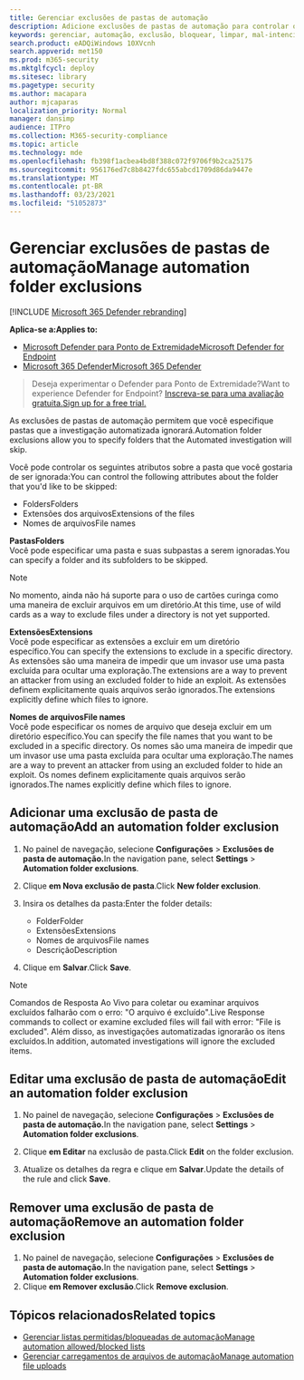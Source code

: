 ```yaml
---
title: Gerenciar exclusões de pastas de automação
description: Adicione exclusões de pastas de automação para controlar os arquivos excluídos de uma investigação automatizada.
keywords: gerenciar, automação, exclusão, bloquear, limpar, mal-intencionado
search.product: eADQiWindows 10XVcnh
search.appverid: met150
ms.prod: m365-security
ms.mktglfcycl: deploy
ms.sitesec: library
ms.pagetype: security
ms.author: macapara
author: mjcaparas
localization_priority: Normal
manager: dansimp
audience: ITPro
ms.collection: M365-security-compliance
ms.topic: article
ms.technology: mde
ms.openlocfilehash: fb398f1acbea4bd8f388c072f9706f9b2ca25175
ms.sourcegitcommit: 956176ed7c8b8427fdc655abcd1709d86da9447e
ms.translationtype: MT
ms.contentlocale: pt-BR
ms.lasthandoff: 03/23/2021
ms.locfileid: "51052873"
---
```

# <a name="manage-automation-folder-exclusions"></a><span data-ttu-id="3dd19-104">Gerenciar exclusões de pastas de automação</span><span class="sxs-lookup"><span data-stu-id="3dd19-104">Manage automation folder exclusions</span></span> 

[!INCLUDE [Microsoft 365 Defender rebranding](../../includes/microsoft-defender.md)]


<span data-ttu-id="3dd19-105">**Aplica-se a:**</span><span class="sxs-lookup"><span data-stu-id="3dd19-105">**Applies to:**</span></span>
- [<span data-ttu-id="3dd19-106">Microsoft Defender para Ponto de Extremidade</span><span class="sxs-lookup"><span data-stu-id="3dd19-106">Microsoft Defender for Endpoint</span></span>](https://go.microsoft.com/fwlink/p/?linkid=2146631)
- [<span data-ttu-id="3dd19-107">Microsoft 365 Defender</span><span class="sxs-lookup"><span data-stu-id="3dd19-107">Microsoft 365 Defender</span></span>](https://go.microsoft.com/fwlink/?linkid=2118804)

><span data-ttu-id="3dd19-108">Deseja experimentar o Defender para Ponto de Extremidade?</span><span class="sxs-lookup"><span data-stu-id="3dd19-108">Want to experience Defender for Endpoint?</span></span> [<span data-ttu-id="3dd19-109">Inscreva-se para uma avaliação gratuita.</span><span class="sxs-lookup"><span data-stu-id="3dd19-109">Sign up for a free trial.</span></span>](https://www.microsoft.com/microsoft-365/windows/microsoft-defender-atp?ocid=docs-wdatp-automationexclusionfolder-abovefoldlink)

<span data-ttu-id="3dd19-110">As exclusões de pastas de automação permitem que você especifique pastas que a investigação automatizada ignorará.</span><span class="sxs-lookup"><span data-stu-id="3dd19-110">Automation folder exclusions allow you to specify folders that the Automated investigation will skip.</span></span> 

<span data-ttu-id="3dd19-111">Você pode controlar os seguintes atributos sobre a pasta que você gostaria de ser ignorada:</span><span class="sxs-lookup"><span data-stu-id="3dd19-111">You can control the following attributes about the folder that you'd like to be skipped:</span></span>
- <span data-ttu-id="3dd19-112">Folders</span><span class="sxs-lookup"><span data-stu-id="3dd19-112">Folders</span></span> 
- <span data-ttu-id="3dd19-113">Extensões dos arquivos</span><span class="sxs-lookup"><span data-stu-id="3dd19-113">Extensions of the files</span></span>
- <span data-ttu-id="3dd19-114">Nomes de arquivos</span><span class="sxs-lookup"><span data-stu-id="3dd19-114">File names</span></span>


<span data-ttu-id="3dd19-115">**Pastas**</span><span class="sxs-lookup"><span data-stu-id="3dd19-115">**Folders**</span></span><br>
<span data-ttu-id="3dd19-116">Você pode especificar uma pasta e suas subpastas a serem ignoradas.</span><span class="sxs-lookup"><span data-stu-id="3dd19-116">You can specify a folder and its subfolders to be skipped.</span></span> 


>[!NOTE]
><span data-ttu-id="3dd19-117">No momento, ainda não há suporte para o uso de cartões curinga como uma maneira de excluir arquivos em um diretório.</span><span class="sxs-lookup"><span data-stu-id="3dd19-117">At this time, use of wild cards as a way to exclude files under a directory is not yet supported.</span></span> 


<span data-ttu-id="3dd19-118">**Extensões**</span><span class="sxs-lookup"><span data-stu-id="3dd19-118">**Extensions**</span></span><br>
<span data-ttu-id="3dd19-119">Você pode especificar as extensões a excluir em um diretório específico.</span><span class="sxs-lookup"><span data-stu-id="3dd19-119">You can specify the extensions to exclude in a specific directory.</span></span> <span data-ttu-id="3dd19-120">As extensões são uma maneira de impedir que um invasor use uma pasta excluída para ocultar uma exploração.</span><span class="sxs-lookup"><span data-stu-id="3dd19-120">The extensions are a way to prevent an attacker from using an excluded folder to hide an exploit.</span></span> <span data-ttu-id="3dd19-121">As extensões definem explicitamente quais arquivos serão ignorados.</span><span class="sxs-lookup"><span data-stu-id="3dd19-121">The extensions explicitly define which files to ignore.</span></span> 

<span data-ttu-id="3dd19-122">**Nomes de arquivos**</span><span class="sxs-lookup"><span data-stu-id="3dd19-122">**File names**</span></span><br>
<span data-ttu-id="3dd19-123">Você pode especificar os nomes de arquivo que deseja excluir em um diretório específico.</span><span class="sxs-lookup"><span data-stu-id="3dd19-123">You can specify the file names that you want to be excluded in a specific directory.</span></span> <span data-ttu-id="3dd19-124">Os nomes são uma maneira de impedir que um invasor use uma pasta excluída para ocultar uma exploração.</span><span class="sxs-lookup"><span data-stu-id="3dd19-124">The names are a way to prevent an attacker from using an excluded folder to hide an exploit.</span></span> <span data-ttu-id="3dd19-125">Os nomes definem explicitamente quais arquivos serão ignorados.</span><span class="sxs-lookup"><span data-stu-id="3dd19-125">The names explicitly define which files to ignore.</span></span> 



## <a name="add-an-automation-folder-exclusion"></a><span data-ttu-id="3dd19-126">Adicionar uma exclusão de pasta de automação</span><span class="sxs-lookup"><span data-stu-id="3dd19-126">Add an automation folder exclusion</span></span>
1. <span data-ttu-id="3dd19-127">No painel de navegação, selecione **Configurações**  >  **Exclusões de pasta de automação.**</span><span class="sxs-lookup"><span data-stu-id="3dd19-127">In the navigation pane, select **Settings** > **Automation folder exclusions**.</span></span>  

2. <span data-ttu-id="3dd19-128">Clique **em Nova exclusão de pasta**.</span><span class="sxs-lookup"><span data-stu-id="3dd19-128">Click **New folder exclusion**.</span></span>  

3. <span data-ttu-id="3dd19-129">Insira os detalhes da pasta:</span><span class="sxs-lookup"><span data-stu-id="3dd19-129">Enter the folder details:</span></span>

    - <span data-ttu-id="3dd19-130">Folder</span><span class="sxs-lookup"><span data-stu-id="3dd19-130">Folder</span></span>
    - <span data-ttu-id="3dd19-131">Extensões</span><span class="sxs-lookup"><span data-stu-id="3dd19-131">Extensions</span></span>
    - <span data-ttu-id="3dd19-132">Nomes de arquivos</span><span class="sxs-lookup"><span data-stu-id="3dd19-132">File names</span></span>
    - <span data-ttu-id="3dd19-133">Descrição</span><span class="sxs-lookup"><span data-stu-id="3dd19-133">Description</span></span>
    

4. <span data-ttu-id="3dd19-134">Clique em **Salvar**.</span><span class="sxs-lookup"><span data-stu-id="3dd19-134">Click **Save**.</span></span>

>[!NOTE]
> <span data-ttu-id="3dd19-135">Comandos de Resposta Ao Vivo para coletar ou examinar arquivos excluídos falharão com o erro: "O arquivo é excluído".</span><span class="sxs-lookup"><span data-stu-id="3dd19-135">Live Response commands to collect or examine excluded files will fail with error: "File is excluded".</span></span> <span data-ttu-id="3dd19-136">Além disso, as investigações automatizadas ignorarão os itens excluídos.</span><span class="sxs-lookup"><span data-stu-id="3dd19-136">In addition, automated investigations will ignore the excluded items.</span></span>

## <a name="edit-an-automation-folder-exclusion"></a><span data-ttu-id="3dd19-137">Editar uma exclusão de pasta de automação</span><span class="sxs-lookup"><span data-stu-id="3dd19-137">Edit an automation folder exclusion</span></span> 
1. <span data-ttu-id="3dd19-138">No painel de navegação, selecione **Configurações**  >  **Exclusões de pasta de automação.**</span><span class="sxs-lookup"><span data-stu-id="3dd19-138">In the navigation pane, select **Settings** > **Automation folder exclusions**.</span></span> 

2. <span data-ttu-id="3dd19-139">Clique **em Editar** na exclusão de pasta.</span><span class="sxs-lookup"><span data-stu-id="3dd19-139">Click **Edit** on the folder exclusion.</span></span>  

3. <span data-ttu-id="3dd19-140">Atualize os detalhes da regra e clique em **Salvar**.</span><span class="sxs-lookup"><span data-stu-id="3dd19-140">Update the details of the rule and click **Save**.</span></span>

## <a name="remove-an-automation-folder-exclusion"></a><span data-ttu-id="3dd19-141">Remover uma exclusão de pasta de automação</span><span class="sxs-lookup"><span data-stu-id="3dd19-141">Remove an automation folder exclusion</span></span> 
1. <span data-ttu-id="3dd19-142">No painel de navegação, selecione **Configurações**  >  **Exclusões de pasta de automação.**</span><span class="sxs-lookup"><span data-stu-id="3dd19-142">In the navigation pane, select **Settings** > **Automation folder exclusions**.</span></span>  
2. <span data-ttu-id="3dd19-143">Clique **em Remover exclusão**.</span><span class="sxs-lookup"><span data-stu-id="3dd19-143">Click **Remove exclusion**.</span></span> 


## <a name="related-topics"></a><span data-ttu-id="3dd19-144">Tópicos relacionados</span><span class="sxs-lookup"><span data-stu-id="3dd19-144">Related topics</span></span>
- [<span data-ttu-id="3dd19-145">Gerenciar listas permitidas/bloqueadas de automação</span><span class="sxs-lookup"><span data-stu-id="3dd19-145">Manage automation allowed/blocked lists</span></span>](manage-indicators.md)
- [<span data-ttu-id="3dd19-146">Gerenciar carregamentos de arquivos de automação</span><span class="sxs-lookup"><span data-stu-id="3dd19-146">Manage automation file uploads</span></span>](manage-automation-file-uploads.md)
